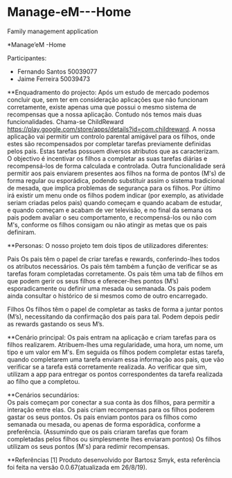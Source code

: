 # Manage-eM---Home
Family management application

*Manage’eM -Home

Participantes:
 -	Fernando Santos 50039077
 - 	Jaime Ferreira 50039473

**Enquadramento do projecto:
Após um estudo de mercado podemos concluir que, sem ter em consideração aplicações que não funcionam corretamente, existe apenas uma que possui o mesmo sistema de recompensas que a nossa aplicação. Contudo nós temos mais duas funcionalidades. Chama-se ChildReward https://play.google.com/store/apps/details?id=com.childreward.
A nossa aplicação vai permitir um controlo parental amigável para os filhos, onde estes são recompensados por completar tarefas previamente definidas pelos pais. Estas tarefas possuem diversos atributos que as caracterizam. O objectivo é incentivar os filhos a completar as suas tarefas diárias e recompensá-los de forma calculada e controlada. Outra funcionalidade será permitir aos pais enviarem presentes aos filhos na forma de pontos (M's) de forma regular ou esporádica, podendo substituir assim o sistema tradicional de mesada, que implica problemas de segurança para os filhos. Por último irá existir um menu onde os filhos podem indicar (por exemplo, as atividade seriam criadas pelos pais) quando começam e quando acabam de estudar, e quando começam e acabam de ver televisão, e no final da semana os pais podem avaliar o seu comportamento, e recompensá-los ou não com M's, conforme os filhos consigam ou não atingir as metas que os pais definiram.

**Personas:
    O nosso projeto tem dois tipos de utilizadores diferentes:
    
Pais
Os pais têm o papel de criar tarefas e rewards, conferindo-lhes todos os atributos necessários. Os pais têm também a função de verificar se as tarefas foram completadas corretamente. 
Os pais têm uma tab de filhos em que podem gerir os seus filhos e oferecer-lhes pontos (M’s) esporadicamente ou definir uma mesada ou semanada. Os pais podem ainda consultar o histórico de si mesmos como de outro encarregado.


Filhos
Os filhos têm o papel de completar as tasks de forma a juntar pontos (M’s), necessitando da confirmação dos pais para tal. Podem depois pedir as rewards gastando os seus M’s.


**Cenário principal:
Os pais entram na aplicação e criam tarefas para os filhos realizarem. Atribuem-lhes uma regularidade, uma hora, um nome, um tipo e um valor em M's. Em seguida os filhos podem completar estas tarefa, quando 
completarem uma tarefa enviam essa informação aos pais, que vão verificar se a tarefa está corretamente realizada. Ao verificar que sim, utilizam a app para entregar os pontos correspondentes da tarefa realizada ao filho que a completou.

**Cenários secundários:     
Os pais começam por conectar a sua conta às dos filhos, para permitir a interação entre elas.
Os pais criam recompensas para os filhos poderem gastar os seus pontos.
Os pais enviam pontos para os filhos como semanada ou mesada, ou apenas de forma esporádica, conforme a preferência.
(Assumindo que os pais criaram tarefas que foram completadas pelos filhos ou simplesmente lhes enviaram pontos) Os filhos utilizam os seus pontos (M's) para redimir recompensas.

**Referências
[1] Produto desenvolvido por Bartosz Smyk, esta referência foi feita na versão 0.0.67(atualizada em 26/8/19).

